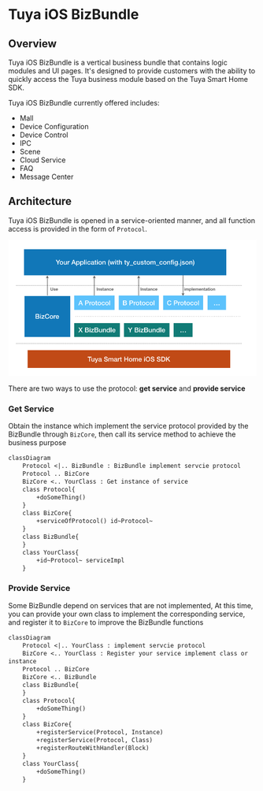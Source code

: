 # Tuya iOS BizBundle

## Overview

Tuya iOS BizBundle is a vertical business bundle that contains logic modules and UI pages. It's designed to provide customers with the ability to quickly access the Tuya business module based on the Tuya Smart Home SDK.

Tuya iOS BizBundle currently offered includes:
- Mall
- Device Configuration
- Device Control
- IPC
- Scene
- Cloud Service
- FAQ
- Message Center

## Architecture

Tuya iOS BizBundle is opened in a service-oriented manner, and all function access is provided in the form of `Protocol`.

![Architecture](./pages/images/architecture.png)

There are two ways to use the protocol: **get service** and **provide service**

### Get Service

Obtain the instance which implement the service protocol provided by the BizBundle through `BizCore`, then call its service method to achieve the business purpose

```mermaid
classDiagram
    Protocol <|.. BizBundle : BizBundle implement servcie protocol
    Protocol .. BizCore
    BizCore <.. YourClass : Get instance of service
    class Protocol{
        +doSomeThing()
    }
    class BizCore{
        +serviceOfProtocol() id~Protocol~
    }
    class BizBundle{
    }
    class YourClass{
        +id~Protocol~ serviceImpl
    }
```

### Provide Service

Some BizBundle depend on services that are not implemented, At this time, you can provide your own class to implement the corresponding service, and register it to `BizCore` to improve the BizBundle functions

```mermaid
classDiagram
    Protocol <|.. YourClass : implement servcie protocol
    BizCore <.. YourClass : Register your service implement class or instance
    Protocol .. BizCore
    BizCore <.. BizBundle
    class BizBundle{
    }
    class Protocol{
        +doSomeThing()
    }
    class BizCore{
        +registerService(Protocol, Instance)
        +registerService(Protocol, Class)
        +registerRouteWithHandler(Block)
    }
    class YourClass{
        +doSomeThing()
    }
```









